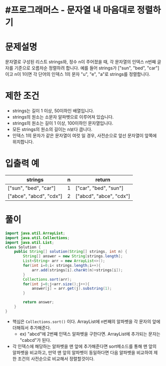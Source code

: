 # #프로그래머스 - 문자열 내 마음대로 정렬하기

# 문제설명

문자열로 구성된 리스트 strings와, 정수 n이 주어졌을 때, 각 문자열의 인덱스 n번째 글자를 기준으로 오름차순 정렬하려 합니다. 예를 들어 strings가 ["sun", "bed", "car"]이고 n이 1이면 각 단어의 인덱스 1의 문자 "u", "e", "a"로 strings를 정렬합니다.

# 제한 조건

- strings는 길이 1 이상, 50이하인 배열입니다.
- strings의 원소는 소문자 알파벳으로 이루어져 있습니다.
- strings의 원소는 길이 1 이상, 100이하인 문자열입니다.
- 모든 strings의 원소의 길이는 n보다 큽니다.
- 인덱스 1의 문자가 같은 문자열이 여럿 일 경우, 사전순으로 앞선 문자열이 앞쪽에 위치합니다.

# 입출력 예

| strings                 | n    | return                  |
| ----------------------- | ---- | ----------------------- |
| ["sun", "bed", "car"]   | 1    | ["car", "bed", "sun"]   |
| ["abce", "abcd", "cdx"] | 2    | ["abcd", "abce", "cdx"] |

# 풀이

```java
import java.util.ArrayList;
import java.util.Collections;
import java.util.List;
class Solution {
    public String[] solution(String[] strings, int n) {
        String[] answer = new String[strings.length];
		List<String> arr = new ArrayList<>();
		for(int i=0;i< strings.length;i++){
			arr.add(strings[i].charAt(n)+strings[i]);
		}
		Collections.sort(arr);
		for(int j=0;j<arr.size();j++){
			answer[j] = arr.get(j).substring(1);
		}

		return answer;
    }
}
```

- 핵심은 `Collections.sort()` 이다. ArrayList에 n번째의 알파벳을 각 문자의 앞에 더해줘서 추가해준다.
  - ex) "abcd"에 2번쨰 인덱스 알파벳을 구한다면. ArrayList에 추가되는 문자는 "cabcd"가 된다.
- 각 인덱스에 해당하는 알파벳을 맨 앞에 추가해준다면 sort메소드를 통해 맨 앞의 알파벳을 비교하고, 만약 맨 앞의 알파벳이 동일하다면 다음 알파벳을 비교하여 제한 조건의 사전순으로 비교해서 정렬할것이다.